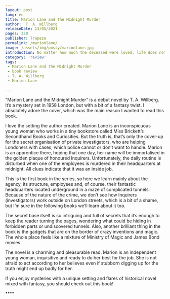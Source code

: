 ```yaml
---
layout: post
lang: en
title: Marion Lane and the Midnight Murder
author:  T. A. Willberg
releaseDate: 13/05/2021
pages: 320
publisher: Trapeze
permalink: /marionlane/
image: /assets/img/posty/marionlane.jpg
introduction: No matter how much the deceased were loved, life does not wait for the grieving. Though on the inside everything will change and what used matter falls away, the routine and ordinary remain unchallenged.
category: 'review'
tags:
 - Marion Lane and the Midnight Murder
 - book review
 - T. A. Willberg
 - Marion Lane

---
```


  “Marion Lane and the Midnight Murder” is a debut novel by T. A. Willberg. It’s a mystery set in 1958 London, but with a bit of a fantasy twist. I absolutely adore the cover, which was the main reason I wanted to read this book.

  I love the setting the author created. Marion Lane is an inconspicuous young woman who works in a tiny bookstore called Miss Brickett’s Secondhand Books and Curiosities. But the truth is, that’s only the cover-up for the secret organisation of private investigators, who are helping Londoners with cases, which police cannot or don’t want to handle. Marion is an apprentice there, hoping that one day, her name will be immortalised in the golden plaque of honoured Inquirers. Unfortunately, the daily routine is disturbed when one of the employees is murdered in their headquarters at midnight. All clues indicate that it was an inside job.

  This is the first book in the series, so here we learn mainly about the agency, its structure, employees and, of course, their fantastic headquarters located underground in a maze of complicated tunnels. Because of the nature of the crime, we don’t see how Inquirers (investigators) work outside on London streets, which is a bit of a shame, but I’m sure in the following books we’ll learn about it too.

  The secret base itself is so intriguing and full of secrets that it’s enough to keep the reader turning the pages, wondering what could be hiding in forbidden parts or undiscovered tunnels. Also, another brilliant thing in the book is the gadgets that are on the border of crazy inventions and magic. The whole place feels like a mixture of Ministry of Magic and James Bond movies.

  The novel is a charming and pleasurable read. Marion is an independent young woman, inquisitive and ready to do her best for the job. She is not afraid to act according to her believes even if stubborn digging up for the truth might end up badly for her.

  If you enjoy mysteries with a unique setting and flares of historical novel mixed with fantasy, you should check out this book!

  \*\*\*\*

